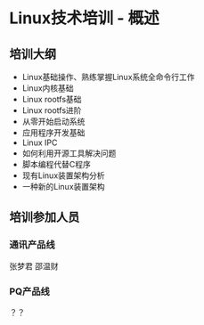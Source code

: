 # Linux技术培训 - 概述

## 培训大纲

* Linux基础操作、熟练掌握Linux系统全命令行工作
* Linux内核基础
* Linux rootfs基础
* Linux rootfs进阶
* 从零开始启动系统
* 应用程序开发基础
* Linux IPC
* 如何利用开源工具解决问题
* 脚本编程代替C程序
* 现有Linux装置架构分析
* 一种新的Linux装置架构

## 培训参加人员

### 通讯产品线

张梦君
邵温财

### PQ产品线

？？
